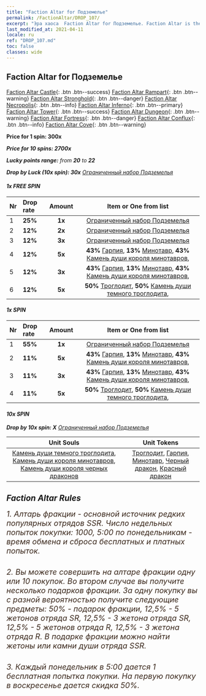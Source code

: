 ```yaml
---
title: "Faction Altar for Подземелье"
permalink: /FactionAltar/DROP_107/
excerpt: "Эра хаоса  Faction Altar for Подземелье. Faction Altar is the primary method for obtaining SSR units from the popular faction. Limited to 1,000 purchases each week. The popular faction changes at 05:00 every Monday. Purchase attempts and free purchase attempts will also reset then."
last_modified_at: 2021-04-11
locale: ru
ref: "DROP_107.md"
toc: false
classes: wide
---
```


##  Faction Altar for **Подземелье**

  [Faction Altar Castle](/ru/FactionAltar/DROP_101/){: .btn .btn--success} [Faction Altar Rampart](/ru/FactionAltar/DROP_102/){: .btn .btn--warning} [Faction Altar Stronghold](/ru/FactionAltar/DROP_103/){: .btn .btn--danger} [Faction Altar Necropolis](/ru/FactionAltar/DROP_104/){: .btn .btn--info} [Faction Altar Inferno](/ru/FactionAltar/DROP_105/){: .btn .btn--primary} [Faction Altar Tower](/ru/FactionAltar/DROP_106/){: .btn .btn--success} [Faction Altar Dungeon](/ru/FactionAltar/DROP_107/){: .btn .btn--warning} [Faction Altar Fortress](/ru/FactionAltar/DROP_108/){: .btn .btn--danger} [Faction Altar Conflux](/ru/FactionAltar/DROP_109/){: .btn .btn--info} [Faction Altar Cove](/ru/FactionAltar/DROP_112/){: .btn .btn--warning} 

  **Price for 1 spin: 300x** <i class="fas fa-gem"/>

  **Price for 10 spins: 2700x** <i class="fas fa-gem"/>

  **Lucky points range:** from **20** to **22**

  **Drop by Luck (10x spin): 30x** [Ограниченный набор Подземелья](/ru/Items/con_2107/)

####  1x FREE SPIN 

  |    Nr    |  Drop rate  |  Amount   |   Item or One from list  |
  |:---------|:------------|:---------:|:------------------------:|
  | 1 | **25%** | **1x** | [Ограниченный набор Подземелья](/ru/Items/con_2107/) |
  | 2 | **12%** | **2x** | [Ограниченный набор Подземелья](/ru/Items/con_2107/) |
  | 3 | **12%** | **3x** | [Ограниченный набор Подземелья](/ru/Items/con_2107/) |
  | 4 | **12%** | **5x** |  **43%** [Гарпия](/ru/Items/unt_245/),  **13%** [Минотавр](/ru/Items/unt_248/),  **43%** [Камень души короля минотавров](/ru/Items/unt_332/),  |
  | 5 | **12%** | **3x** |  **43%** [Гарпия](/ru/Items/unt_245/),  **13%** [Минотавр](/ru/Items/unt_248/),  **43%** [Камень души короля минотавров](/ru/Items/unt_332/),  |
  | 6 | **12%** | **5x** |  **50%** [Троглодит](/ru/Items/unt_244/),  **50%** [Камень души темного троглодита](/ru/Items/unt_328/),  |


####  1x SPIN 

  |    Nr    |  Drop rate  |  Amount   |   Item or One from list  |
  |:---------|:------------|:---------:|:------------------------:|
  | 1 | **55%** | **1x** | [Ограниченный набор Подземелья](/ru/Items/con_2107/) |
  | 2 | **11%** | **5x** |  **43%** [Гарпия](/ru/Items/unt_245/),  **13%** [Минотавр](/ru/Items/unt_248/),  **43%** [Камень души короля минотавров](/ru/Items/unt_332/),  |
  | 3 | **11%** | **3x** |  **43%** [Гарпия](/ru/Items/unt_245/),  **13%** [Минотавр](/ru/Items/unt_248/),  **43%** [Камень души короля минотавров](/ru/Items/unt_332/),  |
  | 4 | **11%** | **5x** |  **50%** [Троглодит](/ru/Items/unt_244/),  **50%** [Камень души темного троглодита](/ru/Items/unt_328/),  |


####  10x SPIN 

  **Drop by 10x spin: X** [Ограниченный набор Подземелья](/ru/Items/con_2107/)

  |    Unit Souls    |  Unit Tokens  |
  |:----------------:|:-------------:|
  | [Камень души темного троглодита](/ru/Items/unt_328/), [Камень души короля минотавров](/ru/Items/unt_332/), [Камень души короля черных драконов](/ru/Items/unt_334/) | [Троглодит](/ru/Items/unt_244/), [Гарпия](/ru/Items/unt_245/), [Минотавр](/ru/Items/unt_248/), [Черный дракон](/ru/Items/unt_250/), [Красный дракон](/ru/Items/unt_251/) |



## Faction Altar Rules

  <span style="color: #3c2a1e;font-size:20px">1. Алтарь фракции - основной источник редких популярных отрядов SSR. Число недельных попыток покупки: 1000, 5:00 по понедельникам - время обмена и сброса бесплатных и платных попыток.</span><br/>

<br/>  <span style="color: #3c2a1e;font-size:20px">2. Вы можете совершить на алтаре фракции одну или 10 покупок. Во втором случае вы получите несколько подарков фракции. За одну покупку вы с разной вероятностью получите следующие предметы: 50% - подарок фракции, 12,5% - 5 жетонов отряда SR, 12,5% - 3 жетона отряда SR, 12,5% - 5 жетонов отряда R, 12,5% - 3 жетона отряда R. В подарке фракции можно найти жетоны или камни души отряда SSR.</span>

<br/>  <span style="color: #3c2a1e;font-size:20px">3. Каждый понедельник в 5:00 дается 1 бесплатная попытка покупки. На первую покупку в воскресенье дается скидка 50%.</span><br/>

<br/>
